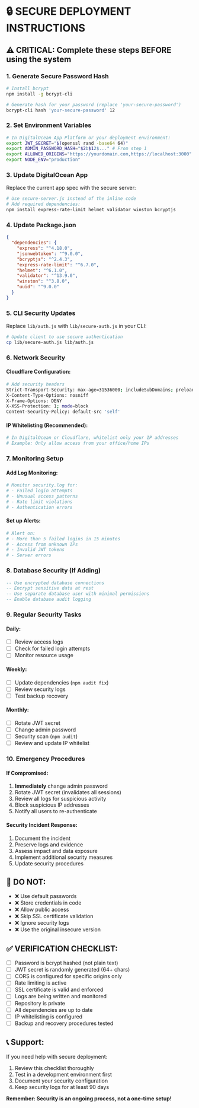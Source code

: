 # 🔒 SECURE DEPLOYMENT INSTRUCTIONS

## ⚠️ CRITICAL: Complete these steps BEFORE using the system

### 1. **Generate Secure Password Hash**

```bash
# Install bcrypt
npm install -g bcrypt-cli

# Generate hash for your password (replace 'your-secure-password')
bcrypt-cli hash 'your-secure-password' 12
```

### 2. **Set Environment Variables**

```bash
# In DigitalOcean App Platform or your deployment environment:
export JWT_SECRET="$(openssl rand -base64 64)"
export ADMIN_PASSWORD_HASH="$2b$12$..." # From step 1
export ALLOWED_ORIGINS="https://yourdomain.com,https://localhost:3000"
export NODE_ENV="production"
```

### 3. **Update DigitalOcean App**

Replace the current app spec with the secure server:

```bash
# Use secure-server.js instead of the inline code
# Add required dependencies:
npm install express-rate-limit helmet validator winston bcryptjs
```

### 4. **Update Package.json**

```json
{
  "dependencies": {
    "express": "^4.18.0",
    "jsonwebtoken": "^9.0.0",
    "bcryptjs": "^2.4.3",
    "express-rate-limit": "^6.7.0",
    "helmet": "^6.1.0",
    "validator": "^13.9.0",
    "winston": "^3.8.0",
    "uuid": "^9.0.0"
  }
}
```

### 5. **CLI Security Updates**

Replace `lib/auth.js` with `lib/secure-auth.js` in your CLI:

```bash
# Update client to use secure authentication
cp lib/secure-auth.js lib/auth.js
```

### 6. **Network Security**

#### Cloudflare Configuration:
```bash
# Add security headers
Strict-Transport-Security: max-age=31536000; includeSubDomains; preload
X-Content-Type-Options: nosniff
X-Frame-Options: DENY
X-XSS-Protection: 1; mode=block
Content-Security-Policy: default-src 'self'
```

#### IP Whitelisting (Recommended):
```bash
# In DigitalOcean or Cloudflare, whitelist only your IP addresses
# Example: Only allow access from your office/home IPs
```

### 7. **Monitoring Setup**

#### Add Log Monitoring:
```bash
# Monitor security.log for:
# - Failed login attempts
# - Unusual access patterns
# - Rate limit violations
# - Authentication errors
```

#### Set up Alerts:
```bash
# Alert on:
# - More than 5 failed logins in 15 minutes
# - Access from unknown IPs
# - Invalid JWT tokens
# - Server errors
```

### 8. **Database Security (If Adding)**

```sql
-- Use encrypted database connections
-- Encrypt sensitive data at rest
-- Use separate database user with minimal permissions
-- Enable database audit logging
```

### 9. **Regular Security Tasks**

#### Daily:
- [ ] Review access logs
- [ ] Check for failed login attempts
- [ ] Monitor resource usage

#### Weekly:
- [ ] Update dependencies (`npm audit fix`)
- [ ] Review security logs
- [ ] Test backup recovery

#### Monthly:
- [ ] Rotate JWT secret
- [ ] Change admin password
- [ ] Security scan (`npm audit`)
- [ ] Review and update IP whitelist

### 10. **Emergency Procedures**

#### If Compromised:
1. **Immediately** change admin password
2. Rotate JWT secret (invalidates all sessions)
3. Review all logs for suspicious activity
4. Block suspicious IP addresses
5. Notify all users to re-authenticate

#### Security Incident Response:
1. Document the incident
2. Preserve logs and evidence
3. Assess impact and data exposure
4. Implement additional security measures
5. Update security procedures

## 🚫 **DO NOT:**

- ❌ Use default passwords
- ❌ Store credentials in code
- ❌ Allow public access
- ❌ Skip SSL certificate validation
- ❌ Ignore security logs
- ❌ Use the original insecure version

## ✅ **VERIFICATION CHECKLIST:**

- [ ] Password is bcrypt hashed (not plain text)
- [ ] JWT secret is randomly generated (64+ chars)
- [ ] CORS is configured for specific origins only
- [ ] Rate limiting is active
- [ ] SSL certificate is valid and enforced
- [ ] Logs are being written and monitored
- [ ] Repository is private
- [ ] All dependencies are up to date
- [ ] IP whitelisting is configured
- [ ] Backup and recovery procedures tested

## 📞 **Support:**

If you need help with secure deployment:
1. Review this checklist thoroughly
2. Test in a development environment first
3. Document your security configuration
4. Keep security logs for at least 90 days

**Remember: Security is an ongoing process, not a one-time setup!**